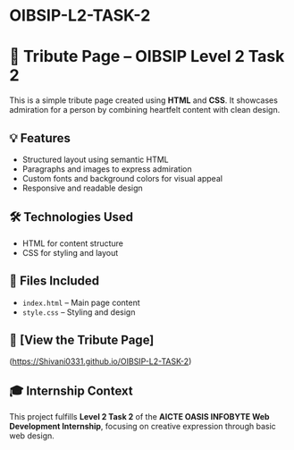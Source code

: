 # OIBSIP-L2-TASK-2
# 🌟 Tribute Page – OIBSIP Level 2 Task 2

This is a simple tribute page created using **HTML** and **CSS**. It showcases admiration for a person by combining heartfelt content with clean design.

## 💡 Features
- Structured layout using semantic HTML
- Paragraphs and images to express admiration
- Custom fonts and background colors for visual appeal
- Responsive and readable design

## 🛠️ Technologies Used
- HTML for content structure
- CSS for styling and layout

## 📁 Files Included
- `index.html` – Main page content
- `style.css` – Styling and design

## 🚀 [View the Tribute Page]
(https://Shivani0331.github.io/OIBSIP-L2-TASK-2)

## 🎓 Internship Context
This project fulfills **Level 2 Task 2** of the **AICTE OASIS INFOBYTE Web Development Internship**, focusing on creative expression through basic web design.

